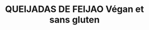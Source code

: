 ---
auteur: Auré
categories:
- Gateau
check: Non
checkAlwaysOk: true
cuisson: Oui
draft: false
ingredients:
  autres:
  - quantite: 1
    title: Agar-agar
    unit: grammes
  - quantite: 2
    title: Pate feuilleté sans gluten et vegan
    unit: unité
  epices:
  - quantite: 1
    title: Canelle
    unit: c. à café
  frais:
  - quantite: 35
    title: Margarine végétale spécial cuisson
    unit: grammes
  legumes:
  - commentaire: zeste
    quantite: 1
    title: Citron non traité
    unit: unité
  lof:
  - quantite: 35
    title: Fécule de maïs (Maïzena)
    unit: grammes
  - quantite: 40
    title: Crème soja
    unit: ml
  - quantite: 375
    title: lait de soja
    unit: ml
  sec:
  - quantite: 200
    title: Haricots blancs en conserve
    unit: grammes
  sucres:
  - quantite: 85
    title: Sucre en poudre
    unit: grammes
layout: recettes
materiel:
- Moule à muffin
plate: 20
preparation: "**Appareil à flan :**\n\n* Dans un petit récipient, mélanger l’agar\
  \ agar avec une petit quantité d’eau (10/15ml).\n* Dans une casserole, verser le\
  \ lait de soja, la crème de soja, la préparation eau/agar agar, le zeste de citron.\
  \ Porter le tout à ébullition.\n* Dans un grand saladier, mélanger la maïzena, le\
  \ sucre et la cannelle puis réserver.\n* Lorsque le lait arrive à ébullition, retirer\
  \ la casserole du feu.\n* Verser le lait en deux fois (⅓ puis le reste) sur le mélange\
  \ de maïzena tout en fouettant vivement.\n* Puis reverser le tout dans la casserole\
  \ et cuire l’appareil ⅔ minutes sur feu moyen en fouettant énergiquement sans arrêt.\
  \ Dès que l’appareil épaissit, retirer la casserole du feu et fouetter l’appareil\
  \ jusqu’à ce qu’il soit lisse et homogène.\n* Mixer avec les haricots blancs.\n\n\
  **Montage :**\n\n* Rouler les pâtes feuilletées véganes sans gluten sur elles-mêmes\
  \ pour faire un rouleau. Faire des tronçons de 2 cm d’épaisseur. Placez chaque tranche\
  \ dans le moule.. Bien appuyer avec le pouce de manière à étirer la pâte vers le\
  \ haut du moule. \n* Remplir les moules avec la crème obtenue. \n* Enfourner et\
  \ cuire pendant 35min (la durée varie selon les fours) le flan est prêt lorsqu’il\
  \ est très peu tremblotant, bien levé et que la surface est bien coloré (il va beaucoup\
  \ gonfler durant la cuisson mais pas de panique c’est normal, il retombera à la\
  \ sortie du four).\n* Lorsque les gâteaux sont cuits, les retirer, démouler et saupoudrer\
  \ de sucre glace."
publishDate: 2024-05-23 22:19:00+00:00
quantite_desc: 1 petit flan par personne
regime:
- sans-gluten
- vegan
region: Portugal
temperature: Froid
title: QUEIJADAS DE FEIJAO Végan et sans gluten
titleslug: queijadas-de-feijao-vegan-et-sans-gluten_o0dav1ps
type: dessert
uuid: o0dav1ps
---